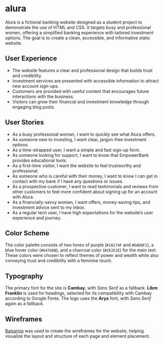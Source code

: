 # alura

Alura is a fictional banking website designed as a student project to demonstrate the use of HTML and CSS. It targets busy and professional women, offering a simplified banking experience with tailored investment options. The goal is to create a clean, accessible, and informative static website.

## User Experience

- The website features a clear and professional design that builds trust and credibility.  
- Investment services are presented with accessible information to attract new account sign-ups.  
- Customers are provided with useful content that encourages future interactions with the business.  
- Visitors can grow their financial and investment knowledge through engaging blog posts.  

## User Stories

- As a busy professional woman, I want to quickly see what Alura offers.  
- As someone new to investing, I want clear, jargon-free investment options.  
- As a time-strapped user, I want a simple and fast sign-up form.  
- As someone looking for support, I want to know that EmpowerBank provides educational tools.  
- As a first-time visitor, I want the website to feel trustworthy and professional.  
- As someone who is careful with their money, I want to know I can get in contact with my bank if I have any questions or issues.  
- As a prospective customer, I want to read testimonials and reviews from other customers to feel more confident about signing up for an account with Alura.  
- As a financially-savvy woman, I want offers, money-saving tips, and investment advice sent to my inbox.  
- As a regular tech user, I have high expectations for the website’s user experience and journey.  

## Color Scheme

The color palette consists of two tones of purple (`#18174F` and `#DAD0F1`), a blue hover color (`#64748B`), and a charcoal color (`#2E2E2E`) for the main text. These colors were chosen to reflect themes of power and wealth while also conveying trust and credibility with a feminine touch.

## Typography

The primary font for the site is **Cambay**, with *Sans Serif* as a fallback. **Libre Franklin** is used for headings, selected for its compatibility with Cambay according to Google Fonts. The logo uses the **Arya** font, with *Sans Serif* again as a fallback.

## Wireframes

[Balsamiq](https://balsamiq.com/) was used to create the wireframes for the website, helping visualize the layout and structure of each page and element placement.


